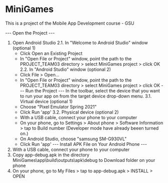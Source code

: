 # MiniGames
This is a project of the Mobile App Development course - GSU

--- Open the Project ---
1. Open Android Studio
2.1. In "Welcome to Android Studio" window (optional 1)
	 - Click Open an Existing Project
     - In "Open File or Project" window, point the path to the PROJECT_TEAM03 directory > select MiniGames project > click OK
2.2. In "Android Studio" window (optional 2)
     - Click File > Open...
	 - In "Open File or Project" window, point the path to the PROJECT_TEAM03 directory > select MiniGames project > click OK
--- Run the Project ---
In the toolbar, select the device that you want to run your app on from the target device drop-down menu.
3.1. Virtual device (optional 1)
	 - Choose "Pixel Emulator Spring 2021" 
     - Click Run 'app'
3.2. Physical device (optional 2)
	 - With a USB cable, connect your phone to your computer
	 - On your phone, go to Settings > About phone > Software Information > tap to Build number (Developer mode have already beeen turned on.)
	 - On Android Studio, choose "samsung SM-G930VL"
	 - Click Run 'app'
--- Install APK File on Your Android Phone ---
1. With a USB cable, connect your phone to your computer
2. Copy app-debug.apk in the directory MiniGames\app\build\outputs\apk\debug to Download folder on your phone
3. On your phone, go to My Files > tap to app-debug.apk > INSTALL > OPEN
